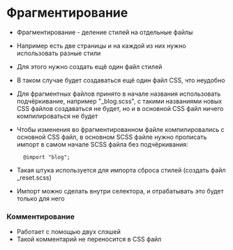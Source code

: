 # Фрагментирование

- Фрагментирование - деление стилей на отдельные файлы
- Например есть две страницы и на каждой из них нужно использовать разные стили
- Для этого нужно создать ещё один файл стилей
- В таком случае будет создаваться ещё один файл CSS, что неудобно
- Для фрагментных файлов принято в начале названия использовать подчёркивание, например "_blog.scss", с такими названиями новых CSS файлов создаваться не будет, но и в основной CSS файл ничего компилироваться не будет
- Чтобы изменения во фрагментированном файле компилировались с основной CSS файл, в основном SCSS файле нужно прописать импорт в самом начале SCSS файла без подчёркивания:

        @import "blog";

- Такая штука используется для импорта сброса стилей (создать файл _reset.scss)
- Импорт можно сделать внутри селектора, и отрабатывать это будет только для него

### Комментирование 

- Работает с помощью двух слэшей
- Такой комментарий не переносится в CSS файл